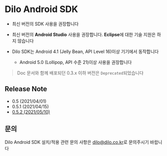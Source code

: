 # Dilo Android SDK

* 최신 버전의 SDK 사용을 권장합니다

* 최신 버전의 **Android Studio** 사용을 권장합니다. **Eclipse**에 대한 기술 지원은 하지 않습니다

* Dilo SDK는 Android 4.1 (Jelly Bean, API Level 16)이상 기기에서 동작합니다
    - Android 5.0 (Lollipop, API 수준 21)이상 사용을 권장합니다
  
> Doc 문서와 함께 배포되던 0.3.x 이하 버전은 <code>Deprecated</code>되었습니다

## Release Note

* 0.5 (2021/04/01)
* 0.5.1 (2021/04/15)
* [0.5.2 (2021/05/10)](sample-app/README.md)

## 문의
Dilo Android SDK 설치/적용 관련 문의 사항은 [dilo@dilo.co.kr](dilo@dilo.co.kr)로 문의주시기 바랍니다
